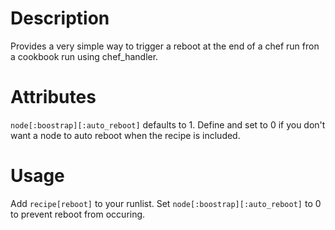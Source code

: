 Description
===========
Provides a very simple way to trigger a reboot at the end of a chef run fron a cookbook run using chef_handler.

Attributes
==========
`node[:boostrap][:auto_reboot]` defaults to 1. Define and set to 0 if you don't want a node to auto reboot when the recipe is included.

Usage
=====
Add `recipe[reboot]` to your runlist. Set `node[:boostrap][:auto_reboot]` to 0 to prevent reboot from occuring.
